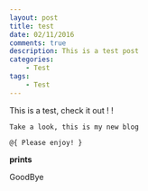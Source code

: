 ```yaml
---
layout: post
title: test
date: 02/11/2016  
comments: true
description: This is a test post
categories: 
    - Test
tags: 
    - Test
---
```


This is a test, check it out ! !

``` code
Take a look, this is my new blog

@{ Please enjoy! }
```

**prints**

GoodBye
